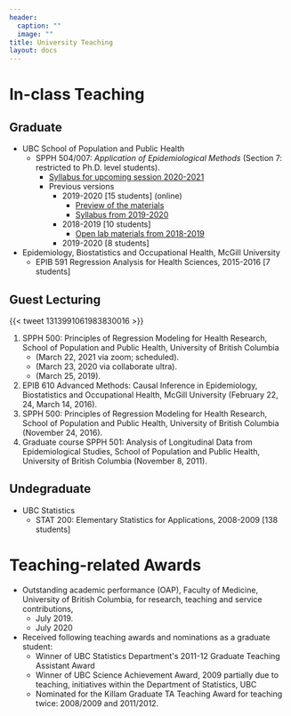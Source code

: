 ```yaml
---
header:
  caption: ""
  image: ""
title: University Teaching
layout: docs
---
```


# In-class Teaching

## Graduate
- UBC School of Population and Public Health 
  - SPPH 504/007: *Application of Epidemiological Methods* (Section 7: restricted to Ph.D. level students).
    - [Syllabus for upcoming session 2020-2021](/Teaching/SPPH-604-Course-Outline.pdf)
    - Previous versions
      - 2019-2020 [15 students] (online) 
        - [Preview of the materials](https://www.youtube.com/playlist?list=PL2yD6frXhFob_Mvfg21Y01t_yu1aC9NnP)
        - [Syllabus from 2019-2020](/Teaching/SPPH-504-section-007-Course-Outline.pdf)
      - 2018-2019 [10 students]
        - [Open lab materials from 2018-2019](https://ehsanx.github.io/spph504-007/)
      - 2019-2020 [8 students]
- Epidemiology, Biostatistics and Occupational Health, McGill University
  - EPIB 591 Regression Analysis for Health Sciences, 2015-2016 [7 students]

## Guest Lecturing

{{< tweet 1313991061983830016 >}}

1.	SPPH 500: Principles of Regression Modeling for Health Research, School of Population and Public Health, University of British Columbia 
    - (March 22, 2021 via zoom; scheduled).
    - (March 23, 2020 via collaborate ultra).
    - (March 25, 2019).
3. EPIB 610 Advanced Methods: Causal Inference in Epidemiology, Biostatistics and Occupational Health, McGill University (February 22, 24, March 14, 2016).
4.	SPPH 500: Principles of Regression Modeling for Health Research, School of Population and Public Health, University of British Columbia (November 24, 2016).
5.	Graduate course SPPH 501: Analysis of Longitudinal Data from Epidemiological Studies, School of Population and Public Health, University of British Columbia (November 8, 2011).


## Undegraduate
- UBC Statistics
  - STAT 200: Elementary Statistics for Applications, 2008-2009 [138 students]
  
# Teaching-related Awards 

- Outstanding academic performance (OAP), Faculty of Medicine, University of British Columbia, for research, teaching and service contributions, 
  - July 2019.
  - July 2020
- Received following teaching awards and nominations as a graduate student:
  - Winner of UBC Statistics Department's  2011-12 Graduate Teaching Assistant Award
  - Winner of UBC Science Achievement Award, 2009 partially due to  teaching, initiatives within the Department of Statistics, UBC
  - Nominated for the Killam Graduate TA Teaching Award for teaching twice: 2008/2009 and 2011/2012.  